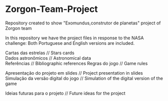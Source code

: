 # Zorgon-Team-Project
Repository created to show "Exomundus,construtor de planetas" project of Zorgon team

In this repository we have the project files in response to the NASA challenge:
Both Portuguese and English versions are included.

Cartas das estrelas // Stars cards <br /> 
Dados astronômicos // Astronomical data <br /> 
Referências // Bibliographic references
Regras do jogo // Game rules

Apresentação do projeto em slides // Project presentation in slides
Simulação da versão digital do jogo // Simulation of the digital version of the game

Ideias futuras para o projeto // Future ideas for the project
